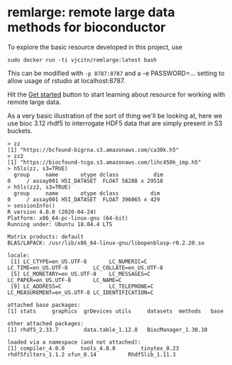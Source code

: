 # remlarge: remote large data methods for bioconductor

To explore the basic resource developed in this project, use
```
sudo docker run -ti vjcitn/remlarge:latest bash
```
This can be modified with `-p 8787:8787` and a -e PASSWORD=... setting to allow usage of rstudio
at localhost:8787.

Hit the [Get started](https://vjcitn.github.io/remlarge/articles/remlarge.html) button to
start learning about resource for working with remote large data.

As a very basic illustration of the sort of thing we'll be looking at, here we
use bioc 3.12 rhdf5 to interrogate HDF5 data that are simply present in S3 buckets.

```
> zz
[1] "https://bcfound-bigrna.s3.amazonaws.com/ca30k.h5"
> zz2
[1] "https://biocfound-tcga.s3.amazonaws.com/lihc450k_imp.h5"
> h5ls(zz, s3=TRUE)
  group     name       otype dclass           dim
0     / assay001 H5I_DATASET  FLOAT 58288 x 29518
> h5ls(zz2, s3=TRUE)
  group     name       otype dclass          dim
0     / assay001 H5I_DATASET  FLOAT 396065 x 429
> sessionInfo()
R version 4.0.0 (2020-04-24)
Platform: x86_64-pc-linux-gnu (64-bit)
Running under: Ubuntu 18.04.4 LTS

Matrix products: default
BLAS/LAPACK: /usr/lib/x86_64-linux-gnu/libopenblasp-r0.2.20.so

locale:
 [1] LC_CTYPE=en_US.UTF-8       LC_NUMERIC=C               LC_TIME=en_US.UTF-8        LC_COLLATE=en_US.UTF-8    
 [5] LC_MONETARY=en_US.UTF-8    LC_MESSAGES=C              LC_PAPER=en_US.UTF-8       LC_NAME=C                 
 [9] LC_ADDRESS=C               LC_TELEPHONE=C             LC_MEASUREMENT=en_US.UTF-8 LC_IDENTIFICATION=C       

attached base packages:
[1] stats     graphics  grDevices utils     datasets  methods   base     

other attached packages:
[1] rhdf5_2.33.7        data.table_1.12.8   BiocManager_1.30.10

loaded via a namespace (and not attached):
[1] compiler_4.0.0     tools_4.0.0        tinytex_0.23       rhdf5filters_1.1.2 xfun_0.14          Rhdf5lib_1.11.3   
```
